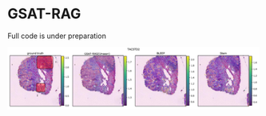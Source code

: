 # GSAT-RAG
Full code is under preparation 


![Visulization](https://github.com/yuanxiaoheben/ST_Unseen/blob/main/TACSTD2.jpg)

